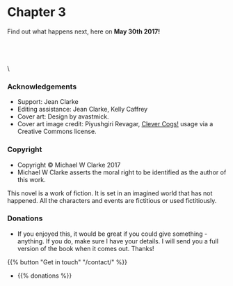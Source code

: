 
# Chapter 3

<!-- TODO: Work out how to auto-generate attributes in the endmatter. So the Chapter number and the publish date.

 -->

Find out what happens next, here on **May 30th 2017!**
\
\
\
\
\
\


### Acknowledgements

- Support: Jean Clarke
- Editing assistance: Jean Clarke, Kelly Caffrey
- Cover art: Design by avastmick.
- Cover art image credit: Piyushgiri Revagar, [Clever Cogs!](http://www.flickr.com/photos/123868529@N03/28777007826) usage via a Creative Commons license.

### Copyright

- Copyright © Michael W Clarke 2017
- Michael W Clarke asserts the moral right to be identified as the author of this work.

This novel is a work of fiction. It is set in an imagined world that has not happened. All the characters and events are fictitious or used fictitiously.

### Donations

- If you enjoyed this, it would be great if you could give something - anything. If you do, make sure I have your details. I will send you a full version of the book when it comes out. Thanks!

{{% button "Get in touch" "/contact/" %}}

- {{% donations %}}